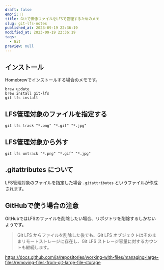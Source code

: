 ```yaml
---
draft: false
emoji: 🐙
title: Gitで画像ファイルをLFSで管理するためのメモ
slug: git-lfs-notes
published_at: 2023-09-19 22:36:19
modified_at: 2023-09-19 22:36:19
tags:
  - Git
preview: null
---
```


## インストール

Homebrewでインストールする場合のメモです。

```shell
brew update
brew install git-lfs
git lfs install
```

## LFS管理対象のファイルを指定する

```shell
git lfs track "*.png" "*.gif" "*.jpg"
```

## LFS管理対象から外す

```shell
git lfs untrack "*.png" "*.gif" "*.jpg"
```

## .gitattributes について

LFS管理対象のファイルを指定した場合 `.gitattributes` というファイルが作成されます。

## GitHubで使う場合の注意

GitHubではLFSのファイルを削除したい場合、リポジトリを削除するしかないようです。

> Git LFS からファイルを削除した後でも、Git LFS オブジェクトはそのままリモートストレージに存在し、Git LFS ストレージ容量に対するカウントも継続します。

https://docs.github.com/ja/repositories/working-with-files/managing-large-files/removing-files-from-git-large-file-storage
